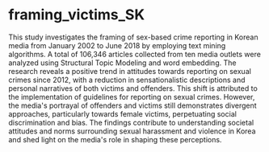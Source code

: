 # framing_victims_SK

This study investigates the framing of sex-based crime reporting in Korean media from January 2002 to June 2018 by employing text mining algorithms. A total of 106,346 articles collected from ten media outlets were analyzed using Structural Topic Modeling and word embedding. The research reveals a positive trend in attitudes towards reporting on sexual crimes since 2012, with a reduction in sensationalistic descriptions and personal narratives of both victims and offenders. This shift is attributed to the implementation of guidelines for reporting on sexual crimes. However, the media's portrayal of offenders and victims still demonstrates divergent approaches, particularly towards female victims, perpetuating social discrimination and bias. The findings contribute to understanding societal attitudes and norms surrounding sexual harassment and violence in Korea and shed light on the media's role in shaping these perceptions.
